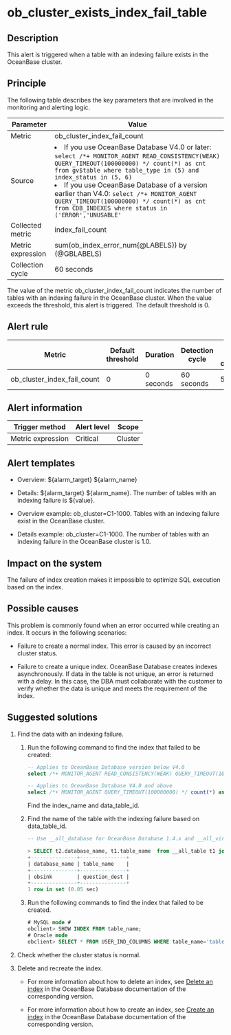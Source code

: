 ob_cluster_exists_index_fail_table
=======================================================

**Description**
------------------------------------

This alert is triggered when a table with an indexing failure exists in the OceanBase cluster.

Principle
------------------------------

The following table describes the key parameters that are involved in the monitoring and alerting logic.

|     Parameter     |                                                                                                  Value                                                                                                   |
|-------------------|----------------------------------------------------------------------------------------------------------------------------------------------------------------------------------------------------------|
| Metric            | ob_cluster_index_fail_count                                                                                                                                                                              |
| Source            | <li> If you use OceanBase Database V4.0 or later: ```select /*+ MONITOR_AGENT READ_CONSISTENCY(WEAK) QUERY_TIMEOUT(100000000) */ count(*) as cnt from gv$table where table_type in (5) and index_status in (5, 6)```</li><li>If you use OceanBase Database of a version earlier than V4.0: ```select /*+ MONITOR_AGENT QUERY_TIMEOUT(100000000) */ count(*) as cnt from CDB_INDEXES where status in ('ERROR','UNUSABLE'```</li>  |
| Collected metric  | index_fail_count                                                                                                                                                                                         |
| Metric expression | sum(ob_index_error_num{@LABELS}) by (@GBLABELS)                                                                                                                                |
| Collection cycle  | 60 seconds                                                                                                                                                                                               |

The value of the metric ob_cluster_index_fail_count indicates the number of tables with an indexing failure in the OceanBase cluster. When the value exceeds the threshold, this alert is triggered. The default threshold is 0.

Alert rule
-------------------------------

|           Metric            | Default threshold | Duration  | Detection cycle | Time before clearance |
|-----------------------------|-------------------|-----------|-----------------|-----------------------|
| ob_cluster_index_fail_count | 0                 | 0 seconds | 60 seconds      | 5 minutes             |

Alert information
--------------------------------------

|  Trigger method   | Alert level |  Scope  |
|-------------------|-------------|---------|
| Metric expression | Critical    | Cluster |

Alert templates
------------------------------------

* Overview: ${alarm_target} ${alarm_name}

* Details: ${alarm_target} ${alarm_name}. The number of tables with an indexing failure is ${value}.

* Overview example: ob_cluster=C1-1000. Tables with an indexing failure exist in the OceanBase cluster.

* Details example: ob_cluster=C1-1000. The number of tables with an indexing failure in the OceanBase cluster is 1.0.

Impact on the system
-----------------------------------------

The failure of index creation makes it impossible to optimize SQL execution based on the index.

Possible causes
------------------------------------

This problem is commonly found when an error occurred while creating an index. It occurs in the following scenarios:

* Failure to create a normal index. This error is caused by an incorrect cluster status.

* Failure to create a unique index. OceanBase Database creates indexes asynchronously. If data in the table is not unique, an error is returned with a delay. In this case, the DBA must collaborate with the customer to verify whether the data is unique and meets the requirement of the index.

Suggested solutions
----------------------------------------

1. Find the data with an indexing failure.

   1. Run the following command to find the index that failed to be created:

      ```SQL
      -- Applies to OceanBase Database version below V4.0
      select /*+ MONITOR_AGENT READ_CONSISTENCY(WEAK) QUERY_TIMEOUT(100000000) */ count(*) as cnt from gv$table where table_type in (5) and index_status in (5, 6)
      
      -- Applies to OceanBase Database V4.0 and above
      select /*+ MONITOR_AGENT QUERY_TIMEOUT(100000000) */ count(*) as cnt from CDB_INDEXES where status in ('ERROR','UNUSABLE')
      ```

      Find the index_name and data_table_id.

   2. Find the name of the table with the indexing failure based on data_table_id.

      ```SQL
      -- Use __all_database for OceanBase Database 1.4.x and __all_virtual_database for OceanBase Database 2.x.
      
      > SELECT t2.database_name, t1.table_name  from __all_table t1 join __all_database t2 on t1.database_id=t2.database_id where t2.tenant_id=1014 and t1.table_id=1114904790614901;
      +---------------+---------------+
      | database_name | table_name    |
      +---------------+---------------+
      | obsink        | question_dest |
      +---------------+---------------+
      1 row in set (0.05 sec)
      ```

   3. Run the following commands to find the index that failed to be created.

      ```SQL
      # MySQL mode #
      obclient> SHOW INDEX FROM table_name;     
      # Oracle mode
      obclient> SELECT * FROM USER_IND_COLUMNS WHERE table_name='table_name';
      ```

2. Check whether the cluster status is normal.

3. Delete and recreate the index.

   * For more information about how to delete an index, see [Delete an index](https://www.oceanbase.com/docs/oceanbase-database/oceanbase-database/V3.1.2/delete-an-index) in the OceanBase Database documentation of the corresponding version.

   * For more information about how to create an index, see [Create an index](https://www.oceanbase.com/docs/oceanbase-database/oceanbase-database/V3.1.2/create-an-index) in the OceanBase Database documentation of the corresponding version.
